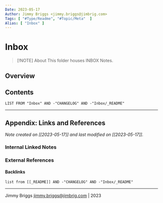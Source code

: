 ```yaml
---
Date: 2023-05-17
Author: Jimmy Briggs <jimmy.briggs@jimbrig.com>
Tags: [ "#Type/Readme", "#Topic/Meta"  ]
Alias: [ "Inbox" ]
---
```


# Inbox

> [!NOTE] About
> This folder houses INBOX Notes.

## Overview

## Contents

```dataview
LIST FROM "Inbox" AND -"CHANGELOG" AND -"Inbox/_README"
```

***

## Appendix: Links and References

*Note created on [[2023-05-17]] and last modified on [[2023-05-17]].*

### Internal Linked Notes

### External References

#### Backlinks

```dataview
list from [[_README]] AND -"CHANGELOG" AND -"Inbox/_README"
```


***

Jimmy Briggs <jimmy.briggs@jimbrig.com> | 2023

